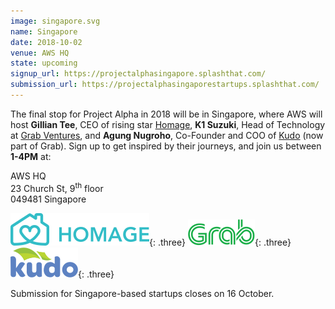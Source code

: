 ```yaml
---
image: singapore.svg
name: Singapore
date: 2018-10-02
venue: AWS HQ
state: upcoming
signup_url: https://projectalphasingapore.splashthat.com/
submission_url: https://projectalphasingaporestartups.splashthat.com/
--- 
```


The final stop for Project Alpha in 2018 will be in Singapore, where AWS will host **Gillian Tee**, CEO of rising star [Homage](https://www.homage.sg/), **K1 Suzuki**, Head of Technology at [Grab Ventures](https://ventures.grab.com/), and **Agung Nugroho**, Co-Founder and COO of [Kudo](https://kudo.co.id/) (now part of Grab). Sign up to get inspired by their journeys, and join us between **1-4PM** at:

AWS HQ  
23 Church St, 9<sup>th</sup> floor  
049481 Singapore

[![Homage](/assets/wordmark-homage.svg)](https://www.homage.sg/){: .three}
[![Grab](/assets/wordmark-grab.svg)](https://www.grab.com/){: .three}
[![Kudo](/assets/wordmark-kudo.svg)](https://kudo.co.id/){: .three}

Submission for Singapore-based startups closes on 16 October.
